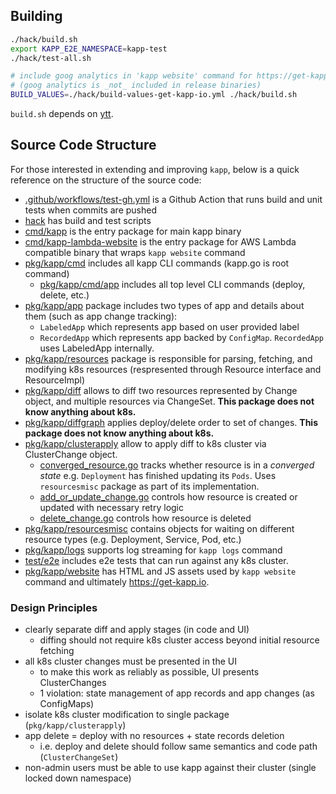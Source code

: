 ## Building

```bash
./hack/build.sh
export KAPP_E2E_NAMESPACE=kapp-test
./hack/test-all.sh

# include goog analytics in 'kapp website' command for https://get-kapp.io
# (goog analytics is _not_ included in release binaries)
BUILD_VALUES=./hack/build-values-get-kapp-io.yml ./hack/build.sh
```

`build.sh` depends on [ytt](https://github.com/k14s/ytt).

## Source Code Structure

For those interested in extending and improving `kapp`, below is a quick reference on the structure of the source code:

- [.github/workflows/test-gh.yml](https://github.com/k14s/kapp/blob/master/.github/workflows/test-gh.yml) is a Github Action that runs build and unit tests when commits are pushed
- [hack](https://github.com/k14s/kapp/tree/master/hack) has build and test scripts
- [cmd/kapp](https://github.com/k14s/kapp/blob/master/cmd/kapp) is the entry package for main kapp binary
- [cmd/kapp-lambda-website](https://github.com/k14s/kapp/blob/master/cmd/kapp-lambda-website) is the entry package for AWS Lambda compatible binary that wraps `kapp website` command
- [pkg/kapp/cmd](https://github.com/k14s/kapp/tree/master/pkg/kapp/cmd) includes all kapp CLI commands (kapp.go is root command)
  - [pkg/kapp/cmd/app](https://github.com/k14s/kapp/tree/master/pkg/kapp/cmd/app) includes all top level CLI commands (deploy, delete, etc.)
- [pkg/kapp/app](https://github.com/k14s/kapp/tree/master/pkg/kapp/app) package includes two types of app and details about them (such as app change tracking):
  - `LabeledApp` which represents app based on user provided label
  - `RecordedApp` which represents app backed by `ConfigMap`. `RecordedApp` uses LabeledApp internally.
- [pkg/kapp/resources](https://github.com/k14s/kapp/tree/master/pkg/kapp/resources) package is responsible for parsing, fetching, and modifying k8s resources (respresented through Resource interface and ResourceImpl)
- [pkg/kapp/diff](https://github.com/k14s/kapp/tree/master/pkg/kapp/diff) allows to diff two resources represented by Change object, and multiple resources via ChangeSet. **This package does not know anything about k8s.**
- [pkg/kapp/diffgraph](https://github.com/k14s/kapp/tree/master/pkg/kapp/diffgraph) applies deploy/delete order to set of changes. **This package does not know anything about k8s.**
- [pkg/kapp/clusterapply](https://github.com/k14s/kapp/tree/master/pkg/kapp/clusterapply) allow to apply diff to k8s cluster via ClusterChange object.
  - [converged_resource.go](https://github.com/k14s/kapp/blob/master/pkg/kapp/clusterapply/converged_resource.go) tracks whether resource is in a _converged state_ e.g. `Deployment` has finished updating its `Pods`. Uses `resourcesmisc` package as part of its implementation.
  - [add_or_update_change.go](https://github.com/k14s/kapp/blob/master/pkg/kapp/clusterapply/add_or_update_change.go) controls how resource is created or updated with necessary retry logic
  - [delete_change.go](https://github.com/k14s/kapp/blob/master/pkg/kapp/clusterapply/delete_change.go) controls how resource is deleted
- [pkg/kapp/resourcesmisc](https://github.com/k14s/kapp/tree/master/pkg/kapp/resourcesmisc) contains objects for waiting on different resource types (e.g. Deployment, Service, Pod, etc.)
- [pkg/kapp/logs](https://github.com/k14s/kapp/tree/master/pkg/kapp/logs) supports log streaming for `kapp logs` command
- [test/e2e](https://github.com/k14s/kapp/tree/master/test/e2e) includes e2e tests that can run against any k8s cluster.
- [pkg/kapp/website](https://github.com/k14s/kapp/tree/master/pkg/kapp/website) has HTML and JS assets used by `kapp website` command and ultimately https://get-kapp.io.

### Design Principles

- clearly separate diff and apply stages (in code and UI)
  - diffing should not require k8s cluster access beyond initial resource fetching
- all k8s cluster changes must be presented in the UI
  - to make this work as reliably as possible, UI presents ClusterChanges
  - 1 violation: state management of app records and app changes (as ConfigMaps)
- isolate k8s cluster modification to single package (`pkg/kapp/clusterapply`)
- app delete = deploy with no resources + state records deletion
  - i.e. deploy and delete should follow same semantics and code path (`ClusterChangeSet`)
- non-admin users must be able to use kapp against their cluster (single locked down namespace)

